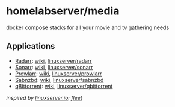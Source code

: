 # homelabserver/media
docker compose stacks for all your movie and tv gathering needs

## Applications
- [Radarr](https://radarr.video): [wiki]((https://wiki.servarr.com/radarr)), [linuxserver/radarr](https://docs.linuxserver.io/images/docker-radarr)
- [Sonarr](https://sonarr.tv): [wiki](https://wiki.servarr.com/sonarr), [linuxserver/sonarr](https://docs.linuxserver.io/images/docker-sonarr)
- [Prowlarr](https://prowlarr.com): [wiki](https://wiki.servarr.com/prowlarr), [linuxserver/prowlarr](https://docs.linuxserver.io/images/docker-prowlarr)
- [Sabnzbd](https://sabnzbd.org): [wiki](https://sabnzbd.org/wiki/), [linuxserver/sabnzbd](https://docs.linuxserver.io/images/docker-sabnzbd)
- [qBittorrent](https://www.qbittorrent.org): [wiki](https://github.com/qbittorrent/qBittorrent/wiki), [linuxserver/qbittorrent](https://docs.linuxserver.io/images/docker-qbittorrent)


<em>inspired by [linuxserver.io](https://linuxserver.io): [fleet](https://fleet.linuxserver.io)</em>
